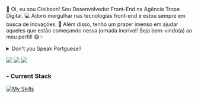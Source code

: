 👋 Oi, eu sou Cleibson! Sou Desenvolvedor Front-End na Agência Tropa Digital. 💻 Adoro mergulhar nas tecnologias front-end e estou sempre em busca de inovações. 🚀 Além disso, tenho um prazer imenso em ajudar aqueles que estão começando nessa jornada incrível! Seja bem-vindo(a) ao meu perfil! 😄✨

<details>
  <summary>Don't you Speak Portguese?</summary>
    👋 Hi there, I'm Cleibson! I work as a Front-End Developer at Tropa Digital Agency. 💻 I enjoy diving into front-end technologies and constantly seeking innovations. 🚀 Moreover, I take great pleasure in assisting those who are starting out in this amazing field! Welcome to my profile! 😄✨
</details>

  <a href = "mailto:cleibson.nenesio@hotmail.com"><img src="https://img.shields.io/badge/-Gmail-%23333?style=for-the-badge&logo=gmail&logoColor=white" target="_blank"></a>
  <a href="https://www.linkedin.com/in/cleibson-nenesio/" target="_blank"><img src="https://img.shields.io/badge/-LinkedIn-%230077B5?style=for-the-badge&logo=linkedin&logoColor=white"></a>
  <a href="https://wa.me/5511980174431" target="_blank"><img src="https://img.shields.io/badge/WhatsApp-25D366?style=for-the-badge&logo=whatsapp&logoColor=white"></a>

  ### - Current Stack
  [![My Skills](https://skillicons.dev/icons?i=next,react,ts,js,tailwind,html,css,materialui,jest,sass)](https://skillicons.dev)
